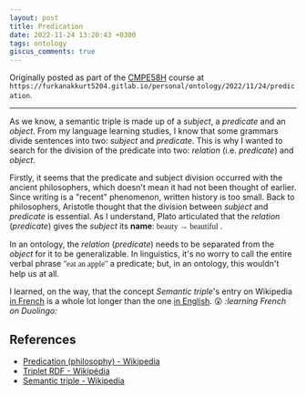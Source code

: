 ```yaml
---
layout: post
title: Predication
date: 2022-11-24 13:20:43 +0300
tags: ontology
giscus_comments: true
---
```


Originally posted as part of the [CMPE58H](https://cmpe.boun.edu.tr/courses/cmpe58h) course at `https://furkanakkurt5204.gitlab.io/personal/ontology/2022/11/24/predication`.

---

As we know, a semantic triple is made up of a _subject_, a _predicate_ and an _object_. From my language learning studies, I know that some grammars divide sentences into two: _subject_ and _predicate_. This is why I wanted to search for the division of the predicate into two: _relation_ (i.e. _predicate_) and _object_.

Firstly, it seems that the predicate and subject division occurred with the ancient philosophers, which doesn't mean it had not been thought of earlier. Since writing is a "recent" phenomenon, written history is too small. Back to philosophers, Aristotle thought that the division between _subject_ and _predicate_ is essential. As I understand, Plato articulated that the _relation_ (_predicate_) gives the _subject_ its **name**: <span style="font-family: georgia"> beauty → beautiful </span> .

In an ontology, the _relation_ (_predicate_) needs to be separated from the _object_ for it to be generalizable. In linguistics, it's no worry to call the entire verbal phrase <span style="font-family: georgia"> "eat an apple" </span> a predicate; but, in an ontology, this wouldn't help us at all.

<!-- Philosophers -->

<!-- it seems early committing didn't publish it, needed another change after the date -->

I learned, on the way, that the concept _Semantic triple_'s entry on Wikipedia [in French](https://fr.wikipedia.org/wiki/Triplet_RDF) is a whole lot longer than the one [in English](https://en.wikipedia.org/wiki/Semantic_triple). 😮 _:learning French on Duolingo:_

## References

- [Predication (philosophy) - Wikipedia](<https://en.wikipedia.org/wiki/Predication_(philosophy)>)
- [Triplet RDF - Wikipédia](https://fr.wikipedia.org/wiki/Triplet_RDF)
- [Semantic triple - Wikipedia](https://en.wikipedia.org/wiki/Semantic_triple)
